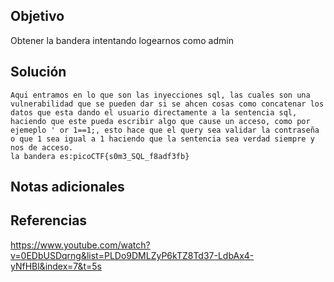 ## Objetivo
Obtener la bandera intentando logearnos como admin

## Solución
```
Aqui entramos en lo que son las inyecciones sql, las cuales son una vulnerabilidad que se pueden dar si se ahcen cosas como concatenar los datos que esta dando el usuario directamente a la sentencia sql, haciendo que este pueda escribir algo que cause un acceso, como por ejemeplo ' or 1==1;, esto hace que el query sea validar la contraseña o que 1 sea igual a 1 haciendo que la sentencia sea verdad siempre y nos de acceso.
la bandera es:picoCTF{s0m3_SQL_f8adf3fb}
```
## Notas adicionales
## Referencias
https://www.youtube.com/watch?v=0EDbUSDqrng&list=PLDo9DMLZyP6kTZ8Td37-LdbAx4-yNfHBl&index=7&t=5s
